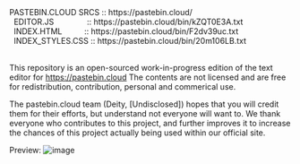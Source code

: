 <div>
  <span>PASTEBIN.CLOUD SRCS&nbsp;::&nbsp;https://pastebin.cloud/</span><br />
  <span>&nbsp;&nbsp;EDITOR.JS&nbsp;&nbsp;&nbsp;&nbsp;&nbsp;&nbsp;&nbsp;&nbsp;&nbsp;&nbsp;&nbsp;&nbsp;&nbsp;&nbsp;&nbsp;:: https://pastebin.cloud/bin/kZQT0E3A.txt</span><br />
  <span>&nbsp;&nbsp;INDEX.HTML&nbsp;&nbsp;&nbsp;&nbsp;&nbsp;&nbsp;&nbsp;&nbsp;&nbsp;&nbsp;:: https://pastebin.cloud/bin/F2dv39uc.txt</span><br />
  <span>&nbsp;&nbsp;INDEX_STYLES.CSS&nbsp;::&nbsp;https://pastebin.cloud/bin/20m106LB.txt</span><br /><br />
</div>

This repository is an open-sourced work-in-progress edition of the text editor for https://pastebin.cloud
The contents are not licensed and are free for redistribution, contribution, personal and commerical use.

The pastebin.cloud team (Deity, [Undisclosed]) hopes that you will credit them for their efforts, but understand not everyone will want to.
We thank everyone who contributes to this project, and further improves it to increase the chances of this project actually being used within our official site.

Preview: ![image](https://user-images.githubusercontent.com/59446525/214317572-9c3effce-4fbd-4f1d-9e51-dd41a463f8b2.png)
